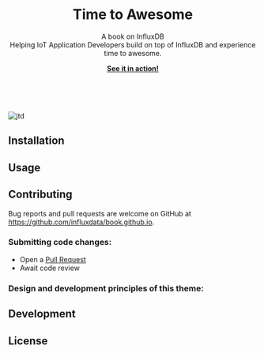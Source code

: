 <p align="center">
    <h1 align="center">Time to Awesome</h1>
    <p align="center">A book on InfluxDB<br>Helping IoT Application Developers build on top of InfluxDB and experience time to awesome. </p>
    <p align="center"><strong><a href="https://pmarsceill.github.io/just-the-docs/">See it in action!</a></strong></p>
    <br><br><br>
</p>

![jtd](https://user-images.githubusercontent.com/896475/47384541-89053c80-d6d5-11e8-98dc-dba16e192de9.gif)

## Installation



## Usage



## Contributing

Bug reports and pull requests are welcome on GitHub at https://github.com/influxdata/book.github.io. 

### Submitting code changes:

- Open a [Pull Request](https://github.com/influxdata/book.github.io/pulls)
- Await code review

### Design and development principles of this theme:

## Development


## License

